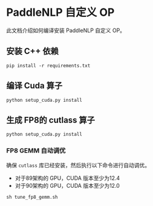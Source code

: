 # PaddleNLP 自定义 OP

此文档介绍如何编译安装 PaddleNLP 自定义 OP。

## 安装 C++ 依赖

```shell
pip install -r requirements.txt
```

## 编译 Cuda 算子

```shell
python setup_cuda.py install
```

## 生成 FP8的 cutlass 算子
```shell
python setup_cuda.py install
```

### FP8 GEMM 自动调优

确保 `cutlass` 库已经安装，然后执行以下命令进行自动调优。
- 对于89架构的 GPU，CUDA 版本至少为12.4
- 对于90架构的 GPU，CUDA 版本至少为12.0
```shell
sh tune_fp8_gemm.sh
```
